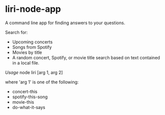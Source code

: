 # liri-node-app

A command line app for finding answers to your questions.

Search for:
* Upcoming concerts
* Songs from Spotify
* Movies by title
* A random concert, Spotify, or movie title search based on text contained in a local file.

*Usage*
node liri [arg 1, arg 2]

where 'arg 1' is one of the following:

* concert-this
* spotify-this-song
* movie-this
* do-what-it-says